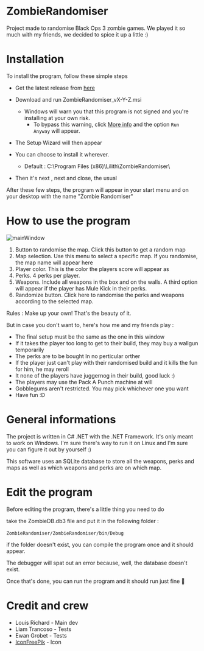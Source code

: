 # ZombieRandomiser

Project made to randomise Black Ops 3 zombie games.
We played it so much with my friends, we decided to spice it up a little :)

# Installation
To install the program, follow these simple steps

- Get the latest release from [here](https://github.com/LouisRichard/ZombieRandomiser/releases)
- Download and run ZombieRandomiser_vX-Y-Z.msi

  - Windows will warn you that this program is not signed and you're installing at your own risk.
    - To bypass this warning, click <u>More info</u> and the option `Run Anyway` will appear.
- The Setup Wizard will then appear
- You can choose to install it wherever. 

  - Default : C:\Program Files (x86)\Lilith\ZombieRandomiser\
- Then it's next , next and close, the usual



After these few steps, the program will appear in your start menu and on your desktop with the name "Zombie Randomiser"



# How to use the program

![mainWindow](.\_assets\mainWindow.jpg)

1. Button to randomise the map. Click this button to get a random map
2. Map selection. Use this menu to select a specific map. If you randomise, the map name will appear here
3. Player color. This is the color the players score will appear as
4. Perks. 4 perks per player. 
5. Weapons. Include all weapons in the box and on the walls. A third option will appear if the player has Mule Kick in their perks.
6. Randomize button. Click here to randomise the perks and weapons according to the selected map.



Rules : Make up your own! That's the beauty of it.

But in case you don't want to, here's how me and my friends play : 

* The final setup must be the same as the one in this window
* If it takes the player too long to get to their build, they may buy a wallgun temporarily
* The perks are to be bought In no perticular orther
* If the player just can't play with their randomised build and it kills the fun for him, he may reroll
* It none of the players have juggernog in their build, good luck :) 
* The players may use the Pack A Punch machine at will
* Gobblegums aren't restricted. You may pick whichever one you want
* Have fun :D  


# General informations 
The project is written in C# .NET with the .NET Framework.
It's only meant to work on Windows. I'm sure there's way to run it on Linux and I'm sure you can figure it out by yourself :)

This software uses an SQLite database to store all the weapons, perks and maps as well as which weapons and perks are on which map.



# Edit the program

Before editing the program, there's a little thing you need to do

take the ZombieDB.db3 file and put it in the following folder : 

`ZombieRandomiser/ZombieRandomiser/bin/Debug`

if the folder doesn't exist, you can compile the program once and it should appear.

The debugger will spat out an error because, well, the database doesn't exist.



Once that's done, you can run the program and it should run just fine 🤞





# Credit and crew

* Louis Richard - Main dev
* Liam Trancoso - Tests
* Ewan Grobet - Tests
* [IconFreePik](https://www.iconfreepik.com/icons8-halloween-zombie-icon-free-pik-download/) - Icon
